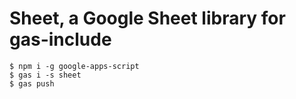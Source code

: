 # Sheet, a Google Sheet library for gas-include

```
$ npm i -g google-apps-script
$ gas i -s sheet
$ gas push
```
